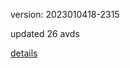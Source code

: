 version: 2023010418-2315

updated 26 avds

[details](https://github.com/0x74f917491bfa7ebfa379/ali_avd_db/blob/master/change_log/2023/01/04/18/2315.txt)